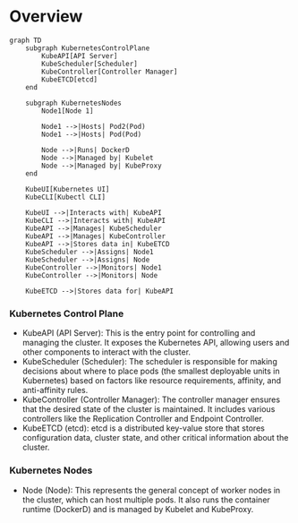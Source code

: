 # Overview

```
graph TD
    subgraph KubernetesControlPlane
        KubeAPI[API Server]
        KubeScheduler[Scheduler]
        KubeController[Controller Manager]
        KubeETCD[etcd]
    end

    subgraph KubernetesNodes
        Node1[Node 1]

        Node1 -->|Hosts| Pod2(Pod)
        Node1 -->|Hosts| Pod(Pod)

        Node -->|Runs| DockerD
        Node -->|Managed by| Kubelet
        Node -->|Managed by| KubeProxy
    end

    KubeUI[Kubernetes UI]
    KubeCLI[Kubectl CLI]

    KubeUI -->|Interacts with| KubeAPI
    KubeCLI -->|Interacts with| KubeAPI
    KubeAPI -->|Manages| KubeScheduler
    KubeAPI -->|Manages| KubeController
    KubeAPI -->|Stores data in| KubeETCD
    KubeScheduler -->|Assigns| Node1
    KubeScheduler -->|Assigns| Node
    KubeController -->|Monitors| Node1
    KubeController -->|Monitors| Node

    KubeETCD -->|Stores data for| KubeAPI
```

### Kubernetes Control Plane

- KubeAPI (API Server): This is the entry point for controlling and managing the cluster. It exposes the Kubernetes API, allowing users and other components to interact with the cluster.
- KubeScheduler (Scheduler): The scheduler is responsible for making decisions about where to place pods (the smallest deployable units in Kubernetes) based on factors like resource requirements, affinity, and anti-affinity rules.
- KubeController (Controller Manager): The controller manager ensures that the desired state of the cluster is maintained. It includes various controllers like the Replication Controller and Endpoint Controller.
- KubeETCD (etcd): etcd is a distributed key-value store that stores configuration data, cluster state, and other critical information about the cluster.

### Kubernetes Nodes

- Node (Node): This represents the general concept of worker nodes in the cluster, which can host multiple pods. It also runs the container runtime (DockerD) and is managed by Kubelet and KubeProxy.